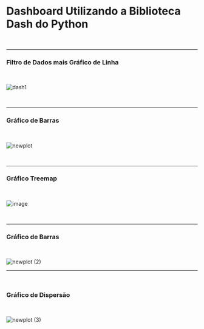 # Dashboard Utilizando a  Biblioteca Dash do Python

<br>
<hr>

### Filtro de Dados mais Gráfico de Linha

<br>

![dash1](https://github.com/user-attachments/assets/b716c7e1-4145-42e7-b438-c61021c368e8)

<br>
<hr>

### Gráfico de Barras

<br>

![newplot](https://github.com/user-attachments/assets/851b9bb3-d1a9-42d7-af32-d167b223ad4d)

<br>
<hr>

### Gráfico Treemap

<br>

![image](https://github.com/user-attachments/assets/9298ee35-9293-4795-a1d5-5f629ae228ec)

<br>
<hr>

### Gráfico de Barras

<br>

![newplot (2)](https://github.com/user-attachments/assets/6c669e1c-5f56-4048-b13c-3ccc88abd052)

<hr>
<br>

### Gráfico de Dispersão

<br>

![newplot (3)](https://github.com/user-attachments/assets/92685e2d-ba8f-4ed0-a9ea-c0bded358121)



